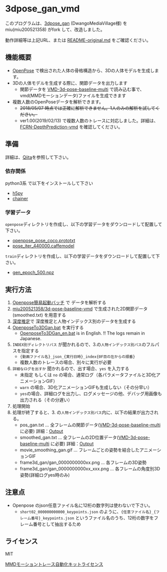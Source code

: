 # 3dpose_gan_vmd

このプログラムは、[3dpose_gan](https://github.com/DwangoMediaVillage/3dpose_gan) \(DwangoMediaVillage様\) を miu(miu200521358) がfork して、改造しました。

動作詳細等は上記URL、または [README-original.md](README-original.md) をご確認ください。

## 機能概要

- [OpenPose](https://github.com/CMU-Perceptual-Computing-Lab/openpose) で検出された人体の骨格構造から、3Dの人体モデルを生成します。
- 3Dの人体モデルを生成する際に、関節データを出力します
    - 関節データを [VMD-3d-pose-baseline-multi](https://github.com/miu200521358/VMD-3d-pose-baseline-multi) で読み込む事で、vmd(MMDモーションデータ)ファイルを生成できます
- 複数人数のOpenPoseデータを解析できます。
    - ~~2018/05/07 時点では正確に解析できません。1人のみの解析を試してください。~~
    - ver1.00(2019/02/13) で複数人数のトレースに対応しました。詳細は、[FCRN-DepthPrediction-vmd](https://github.com/miu200521358/FCRN-DepthPrediction-vmd) を確認してください。

## 準備

詳細は、[Qiita](https://qiita.com/miu200521358/items/d826e9d70853728abc51)を参照して下さい。

### 依存関係

python3系 で以下をインストールして下さい

* [h5py](http://www.h5py.org/)
* [chainer](https://chainer.org/)

### 学習データ

`openpose`ディレクトリを作成し、以下の学習データをダウンロードして配置して下さい。

- [openpose_pose_coco.prototxt](https://github.com/opencv/opencv_extra/blob/3.4.1/testdata/dnn/openpose_pose_coco.prototxt)
- [pose_iter_440000.caffemodel](http://posefs1.perception.cs.cmu.edu/OpenPose/models/pose/coco/pose_iter_440000.caffemodel)

`train`ディレクトリを作成し、以下の学習データをダウンロードして配置して下さい。

- [gen_epoch_500.npz](https://github.com/DwangoMediaVillage/3dpose_gan/blob/master/sample/gen_epoch_500.npz?raw=true)

## 実行方法

1. [Openpose簡易起動バッチ](https://github.com/miu200521358/openpose-simple) で データを解析する
1. [miu200521358/3d-pose-baseline-vmd](https://github.com/miu200521358/3d-pose-baseline-vmd) で生成された2D関節データ (smoothed.txt) を用意する
1. [深度推定](https://github.com/miu200521358/FCRN-DepthPrediction-vmd)で 深度推定と人物インデックス別のデータを生成する
1. [OpenposeTo3DGan.bat](OpenposeTo3DGan.bat) を実行する
	- [OpenposeTo3DGan_en.bat](OpenposeTo3DGan_en.bat) is in English. !! The logs remain in Japanese.
1. `INDEX別ディレクトリパス` が聞かれるので、3.の`人物インデックス別パス`のフルパスを指定する
	- `{動画ファイル名}_json_{実行日時}_index{0F目の左からの順番}`
	- 複数人数のトレースの場合、別々に実行が必要
1. `詳細なログを出すか` 聞かれるので、出す場合、`yes` を入力する
    - 未指定 もしくは `no` の場合、通常ログ（各パラメータファイルと3D化アニメーションGIF）
    - `warn` の場合、3D化アニメーションGIFも生成しない（その分早い）
    - `yes`の場合、詳細ログを出力し、ログメッセージの他、デバッグ用画像も出力される（その分遅い）
1. 処理開始
1. 処理が終了すると、3. の`人物インデックス別パス`内に、以下の結果が出力される。
    - pos_gan.txt … 全フレームの関節データ([VMD-3d-pose-baseline-multi](https://github.com/miu200521358/VMD-3d-pose-baseline-multi) に必要) 詳細：[Output](https://github.com/miu200521358/3d-pose-baseline-vmd/blob/master/doc/Output.md)
    - smoothed_gan.txt … 全フレームの2D位置データ([VMD-3d-pose-baseline-multi](https://github.com/miu200521358/VMD-3d-pose-baseline-multi) に必要) 詳細：[Output](https://github.com/miu200521358/3d-pose-baseline-vmd/blob/master/doc/Output.md)
    - movie_smoothing_gan.gif … フレームごとの姿勢を結合したアニメーションGIF
    - frame3d_gan/gan_0000000000xx.png … 各フレームの3D姿勢
    - frame3d_gan/gan_0000000000xx_xxx.png … 各フレームの角度別3D姿勢(詳細ログyes時のみ)

## 注意点

- Openpose のjson任意ファイル名に12桁の数字列は使わないで下さい。
    - `short02_000000000000_keypoints.json` のように、`{任意ファイル名}_{フレーム番号}_keypoints.json` というファイル名のうち、12桁の数字をフレーム番号として抽出するため

## ライセンス
MIT

[MMDモーショントレース自動化キットライセンス](https://ch.nicovideo.jp/miu200521358/blomaga/ar1686913)
